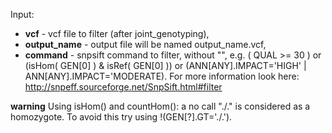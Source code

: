 Input:
* **vcf** - vcf file to filter (after joint_genotyping),
* **output_name** - output file will be named output_name.vcf,
* **command** - snpsift command to filter, without "", e.g. ( QUAL >= 30 ) or (isHom( GEN[0] ) & isRef( GEN[0] )) or (ANN[ANY].IMPACT='HIGH' | ANN[ANY].IMPACT='MODERATE). For more information look here: http://snpeff.sourceforge.net/SnpSift.html#filter

**warning**
Using isHom() and countHom(): a no call "./." is considered as a homozygote. To avoid this try using !(GEN[?].GT='./.').
